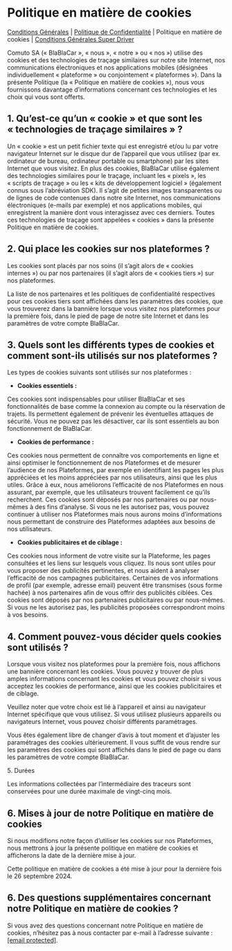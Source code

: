 Politique en matière de cookies
===============================

[Conditions Générales](https://www.blablacar.fr/about-us/terms-and-conditions) | [Politique de Confidentialité](https://www.blablacar.fr/about-us/privacy-policy) | Politique en matière de cookies | [Conditions Générales Super Driver](https://blog.blablacar.fr/about-us/super-driver)

Comuto SA (« BlaBlaCar », « nous », « notre » ou « nos ») utilise des cookies et des technologies de traçage similaires sur notre site Internet, nos communications électroniques et nos applications mobiles (désignées individuellement « plateforme » ou conjointement « plateformes »). Dans la présente Politique (la « Politique en matière de cookies »), nous vous fournissons davantage d’informations concernant ces technologies et les choix qui vous sont offerts.

1\. Qu’est-ce qu’un « cookie » et que sont les « technologies de traçage similaires » ?
---------------------------------------------------------------------------------------

Un « cookie » est un petit fichier texte qui est enregistré et/ou lu par votre navigateur Internet sur le disque dur de l’appareil que vous utilisez (par ex. ordinateur de bureau, ordinateur portable ou smartphone) par les sites Internet que vous visitez. En plus des cookies, BlaBlaCar utilise également des technologies similaires pour le traçage, incluant les « pixels », les « scripts de traçage » ou les « kits de développement logiciel » (également connus sous l’abréviation SDK). Il s’agit de petites images transparentes ou de lignes de code contenues dans notre site Internet, nos communications électroniques (e-mails par exemple) et nos applications mobiles, qui enregistrent la manière dont vous interagissez avec ces derniers. Toutes ces technologies de traçage sont appelées « cookies » dans la présente Politique en matière de cookies.

2\. Qui place les cookies sur nos plateformes ?
-----------------------------------------------

Les cookies sont placés par nos soins (il s’agit alors de « cookies internes ») ou par nos partenaires (il s’agit alors de « cookies tiers ») sur nos plateformes.

La liste de nos partenaires et les politiques de confidentialité respectives pour ces cookies tiers sont affichées dans les paramètres des cookies, que vous trouverez dans la bannière lorsque vous visitez nos plateformes pour la première fois, dans le pied de page de notre site Internet et dans les paramètres de votre compte BlaBlaCar.

3\. Quels sont les différents types de cookies et comment sont-ils utilisés sur nos plateformes ?
-------------------------------------------------------------------------------------------------

Les types de cookies suivants sont utilisés sur nos plateformes :

* **Cookies essentiels :**

Ces cookies sont indispensables pour utiliser BlaBlaCar et ses fonctionnalités de base comme la connexion au compte ou la réservation de trajets. Ils permettent également de prévenir les éventuelles attaques de sécurité. Vous ne pouvez pas les désactiver, car ils sont essentiels au bon fonctionnement de BlaBlaCar.

* **Cookies de performance :**

Ces cookies nous permettent de connaître vos comportements en ligne et ainsi optimiser le fonctionnement de nos Plateformes et de mesurer l’audience de nos Plateformes, par exemple en identifiant les pages les plus appréciées et les moins appréciées par nos utilisateurs, ainsi que les plus utiles. Grâce à eux, nous améliorons l’efficacité de nos Plateformes en nous assurant, par exemple, que les utilisateurs trouvent facilement ce qu’ils recherchent. Ces cookies sont déposés par nos partenaires ou par nous-mêmes à des fins d’analyse. Si vous ne les autorisez pas, vous pouvez continuer à utiliser nos Plateformes mais nous aurons moins d’informations nous permettant de construire des Plateformes adaptées aux besoins de nos utilisateurs.

* **Cookies publicitaires et de ciblage :**

Ces cookies nous informent de votre visite sur la Plateforme, les pages consultées et les liens sur lesquels vous cliquez. Ils nous sont utiles pour vous proposer des publicités pertinentes, et nous aident à analyser l’efficacité de nos campagnes publicitaires. Certaines de vos informations de profil (par exemple, adresse email) peuvent être transmises (sous forme hachée) à nos partenaires afin de vous offrir des publicités ciblées. Ces cookies sont déposés par nos partenaires publicitaires ou par nous-mêmes. Si vous ne les autorisez pas, les publicités proposées correspondront moins à vos besoins.

4\. Comment pouvez-vous décider quels cookies sont utilisés ?
-------------------------------------------------------------

Lorsque vous visitez nos plateformes pour la première fois, nous affichons une bannière concernant les cookies. Vous pouvez y trouver de plus amples informations concernant les cookies et vous pouvez choisir si vous acceptez les cookies de performance, ainsi que les cookies publicitaires et de ciblage.

Veuillez noter que votre choix est lié à l’appareil et ainsi au navigateur Internet spécifique que vous utilisez. Si vous utilisez plusieurs appareils ou navigateurs Internet, vous pouvez choisir différents paramétrages.

Vous êtes également libre de changer d’avis à tout moment et d’ajuster les paramétrages des cookies ultérieurement. Il vous suffit de vous rendre sur les paramètres des cookies qui sont affichés dans le pied de page ou dans les paramètres de votre compte BlaBlaCar.

5\. Durées

Les informations collectées par l’intermédiaire des traceurs sont conservées pour une durée maximale de vingt-cinq mois.

6\. Mises à jour de notre Politique en matière de cookies
---------------------------------------------------------

Si nous modifions notre façon d’utiliser les cookies sur nos Plateformes, nous mettrons à jour la présente politique en matière de cookies et afficherons la date de la dernière mise à jour.

Cette politique en matière de cookies a été mise à jour pour la dernière fois le 26 septembre 2024.

6\. Des questions supplémentaires concernant notre Politique en matière de cookies ?
------------------------------------------------------------------------------------

Si vous avez des questions concernant notre Politique en matière de cookies, n’hésitez pas à nous contacter par e-mail à l’adresse suivante : [\[email protected\]](https://blog.blablacar.fr/cdn-cgi/l/email-protection).